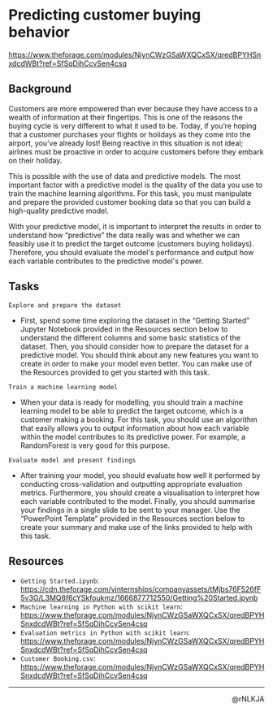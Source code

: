 # Predicting customer buying behavior

<https://www.theforage.com/modules/NjynCWzGSaWXQCxSX/qredBPYHSnxdcdWBt?ref=SfSqDihCcvSen4csq>

## Background

Customers are more empowered than ever because they have access to a wealth of information at their fingertips. This is one of the reasons the buying cycle is very different to what it used to be. Today, if you’re hoping that a customer purchases your flights or holidays as they come into the airport, you’ve already lost! Being reactive in this situation is not ideal; airlines must be proactive in order to acquire customers before they embark on their holiday.

This is possible with the use of data and predictive models. The most important factor with a predictive model is the quality of the data you use to train the machine learning algorithms. For this task, you must manipulate and prepare the provided customer booking data so that you can build a high-quality predictive model.

With your predictive model, it is important to interpret the results in order to understand how “predictive” the data really was and whether we can feasibly use it to predict the target outcome (customers buying holidays). Therefore, you should evaluate the model's performance and output how each variable contributes to the predictive model's power.

## Tasks

`Explore and prepare the dataset`

- First, spend some time exploring the dataset in the “Getting Started” Jupyter Notebook provided in the Resources section below to understand the different columns and some basic statistics of the dataset. Then, you should consider how to prepare the dataset for a predictive model. You should think about any new features you want to create in order to make your model even better. You can make use of the Resources provided to get you started with this task.

`Train a machine learning model`

- When your data is ready for modelling, you should train a machine learning model to be able to predict the target outcome, which is a customer making a booking. For this task, you should use an algorithm that easily allows you to output information about how each variable within the model contributes to its predictive power. For example, a RandomForest is very good for this purpose.

`Evaluate model and present findings`

- After training your model, you should evaluate how well it performed by conducting cross-validation and outputting appropriate evaluation metrics. Furthermore, you should create a visualisation to interpret how each variable contributed to the model. Finally, you should summarise your findings in a single slide to be sent to your manager. Use the “PowerPoint Template” provided in the Resources section below to create your summary and make use of the links provided to help with this task.

## Resources

- `Getting Started.ipynb`: <https://cdn.theforage.com/vinternships/companyassets/tMjbs76F526fF5v3G/L3MQ8f6cYSkfoukmz/1666877712550/Getting%20Started.ipynb>
- `Machine learning in Python with scikit learn`: <https://www.theforage.com/modules/NjynCWzGSaWXQCxSX/qredBPYHSnxdcdWBt?ref=SfSqDihCcvSen4csq>
- `Evaluation metrics in Python with scikit learn`: <https://www.theforage.com/modules/NjynCWzGSaWXQCxSX/qredBPYHSnxdcdWBt?ref=SfSqDihCcvSen4csq>
- `Customer Booking.csv`: <https://www.theforage.com/modules/NjynCWzGSaWXQCxSX/qredBPYHSnxdcdWBt?ref=SfSqDihCcvSen4csq>

---

<p align=right>@rNLKJA</p>
